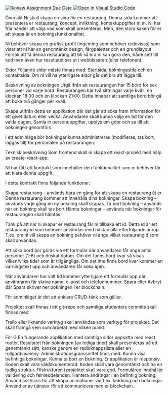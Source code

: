 [![Review Assignment Due Date](https://classroom.github.com/assets/deadline-readme-button-24ddc0f5d75046c5622901739e7c5dd533143b0c8e959d652212380cedb1ea36.svg)](https://classroom.github.com/a/6LQNZAli)
[![Open in Visual Studio Code](https://classroom.github.com/assets/open-in-vscode-718a45dd9cf7e7f842a935f5ebbe5719a5e09af4491e668f4dbf3b35d5cca122.svg)](https://classroom.github.com/online_ide?assignment_repo_id=10891743&assignment_repo_type=AssignmentRepo)

Översikt
Ni skall skapa en sida för en restaurang. Denna sida kommer att presentera er restaurang, koncept, inriktning, kontaktuppgifter m.m. Ni har fria händer att välja vad som skall presenteras. Men, den stora saken för er att skapa är en bokningsfunktionalitet.

Ni behöver skapa en grafisk profil (ingenting som behöver redovisas) som visar att ni har en genomtänkt design, färgpaletter och en grundlayout. Försök att få denna restaurang att bli så bra ni kan göra den, både sett till kod men även hur resultatet ser ut i webbläsaren (eller telefonen).

 

Sidor
Följande sidor måste finnas med: Startsida, bokningssida och en kontaktsida. Om ni vill ha ytterligare sidor går det bra att lägga till.

 

Beskrivning av bokningen
Utgå ifrån att restaurangen har 15 bord för sex personer vid varje bord. Restaurangen har två sittningar varje kväll, en klockan 18:00 och en klockan 21:00. Detta innebär att samtliga bord bör gå att boka två gånger per kväll.

Skapa utifrån detta en applikation där det går att söka fram information för ett givet datum eller vecka. Användaren skall kunna välja en tid för den valda dagen. Samla in personuppgifter, upplys om gdpr och se till att bokningen genomförs.

I ett adminläge bör bokningar kunna administreras (modifieras, tas bort, läggas till) för personalen på restaurangen.

 

Teknisk beskrivning
Som frontend skall ni skapa ett react-projekt med hälp av create-react-app.

Ni har fått ett kontrakt som innehåller den funktionalitet som ni behöver för att klara denna uppgift.

I detta kontrakt finns följande funktioner:

 

Skapa restaurang – används bara en gång för att skapa en restaurang åt er. Denna restaurang kommer att innehålla dina bokningar.
Skapa bokning – används varje gång en ny bokning skall skapas.
Ta bort bokning – används när en bokning skall tas bort
Hämta bokningar – används när bokningar för restaurangen skall hämtas
 

Tänk på att när ni skapar er restaurang får ni tillbaka ett id. Detta id är ert restaurang-id som behöver användas med nästan alla efterföljande anrop. T.ex. om ni vill skapa en bokning behöver ni ange vilket restaurangid som skall användas.

 

Att söka bord bör göras via ett formulär där användaren får ange antal personer (1-6) och önskat datum. Om det fanns bord kvar så visas vilken/vilka tider som är tillgängliga. Om det inte finns bord kvar kommer en varningstext upp och användaren får söka igen.

När användaren har valt tid kommer ytterligare ett formulär upp där användaren får skriva namn, e-post och telefonnummer. Spara eller Avbryt där Spara skriver ner bokningen i er blockchain.

För adminläget är det ett enklare CRUD-tänk som gäller.

Projektet skall finnas i ett git-repo och samtliga studenters commits skall finnas med.

Trello eller liknande verktyg skall användas som verktyg för projektet. Det skall framgå vem som arbetat med vilken punkt.

 

För G
En fungerande applikation med samtliga sidor uppsatta med react router.
Resultatet från sökningen (av lediga tider) skall presenteras på ett genomtänkt sätt, kanske genom en radioknappslista eller en rullgardinsmeny.
Administrationsgränssnittet finns med.
Kunna visa befintliga bokningar.
Kunna ta bort en bokning.
Er applikation är responsiv.
Koden skall vara väldokumenterad.
Koden skall vara genomtänkt och ha en tydlig struktur.
Filstrukturen i projektet skall vara god.
Formulären innehåller validering och felmeddelanden.
Hantera ändringar i en befintlig bokning.
Använd css/scss för att skapa animationer vid t.ex. laddning och bokningar.
Använd er av tjänster för att kommunicera med er blockchain.
